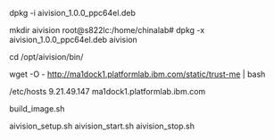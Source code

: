 
dpkg -i aivision_1.0.0_ppc64el.deb



 mkdir aivision
root@s822lc:/home/chinalab# dpkg -x aivision_1.0.0_ppc64el.deb aivision


cd /opt/aivision/bin/

wget -O - http://ma1dock1.platformlab.ibm.com/static/trust-me | bash 

/etc/hosts
9.21.49.147 ma1dock1.platformlab.ibm.com



build_image.sh

aivision_setup.sh 
aivision_start.sh
aivision_stop.sh
